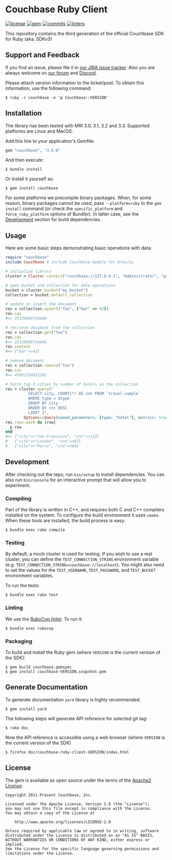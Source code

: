 # Couchbase Ruby Client

[![license](https://img.shields.io/github/license/couchbase/couchbase-ruby-client?color=brightgreen)](https://opensource.org/licenses/Apache-2.0)
[![gem](https://img.shields.io/gem/v/couchbase?color=brightgreen)](https://rubygems.org/gems/couchbase)
[![commits](https://img.shields.io/github/commits-since/couchbase/couchbase-ruby-client/latest?color=brightgreen)](https://github.com/couchbase/couchbase-ruby-client/commits/main)
[![linters](https://img.shields.io/github/actions/workflow/status/couchbase/couchbase-ruby-client/linters.yml?branch=main&label=linters)](https://github.com/couchbase/couchbase-ruby-client/actions?query=workflow%3Alinters)

This repository contains the third generation of the official Couchbase SDK for Ruby (aka. SDKv3)

## Support and Feedback

If you find an issue, please file it in [our JIRA issue tracker](https://couchbase.com/issues/browse/RCBC). Also you are
always welcome on [our forum](https://forums.couchbase.com/c/ruby-sdk) and [Discord](https://discord.com/invite/sQ5qbPZuTh).

Please attach version information to the ticket/post. To obtain this information, use the following command:

    $ ruby -r couchbase -e 'p Couchbase::VERSION'

## Installation

The library has been tested with MRI 3.0, 3.1, 3.2 and 3.3. Supported platforms are Linux and MacOS.

Add this line to your application's Gemfile:

```ruby
gem "couchbase", "3.5.0"
```

And then execute:

    $ bundle install

Or install it yourself as:

    $ gem install couchbase

For some platforms we precompile binary packages. When, for some reason, binary packages cannot be used, pass
`--platform=ruby` to the `gem install` command (or check the `specific_platform` and `force_ruby_platform` options of Bundler).
In latter case, see the [Development](#development) section for build dependencies.

## Usage

Here are some basic steps demonstrating basic operations with data:

```ruby
require "couchbase"
include Couchbase # include Couchbase module for brevity

# initialize library
cluster = Cluster.connect("couchbase://127.0.0.1", "Administrator", "password")

# open bucket and collection for data operations
bucket = cluster.bucket("my_bucket")
collection = bucket.default_collection

# update or insert the document
res = collection.upsert("foo", {"bar" => 42})
res.cas
#=> 22120998714646

# retrieve document from the collection
res = collection.get("foo")
res.cas
#=> 22120998714646
res.content
#=> {"bar"=>42}

# remove document
res = collection.remove("foo")
res.cas
#=> 47891154812182

# fetch top-3 cities by number of hotels in the collection
res = cluster.query("
          SELECT city, COUNT(*) AS cnt FROM `travel-sample`
          WHERE type = $type
          GROUP BY city
          ORDER BY cnt DESC
          LIMIT 3",
        Options::Query(named_parameters: {type: "hotel"}, metrics: true))
res.rows.each do |row|
  p row
end
#=> {"city"=>"San Francisco", "cnt"=>132}
#   {"city"=>"London", "cnt"=>67}
#   {"city"=>"Paris", "cnt"=>64}
```

## Development

After checking out the repo, run `bin/setup` to install dependencies. You can also run `bin/console` for an interactive
prompt that will allow you to experiment.

### Compiling

Part of the library is written in C++, and requires both C and C++ compilers installed on the system. To configure the build
environment it uses `cmake`. When these tools are installed, the build process is easy:

    $ bundle exec rake compile

### Testing

By default, a mock cluster is used for testing. If you wish to use a real cluster, you can define the
`TEST_CONNECTION_STRING` environment variable (e.g. `TEST_CONNECTION_STRING=couchbase://localhost`). You might also need to set the values for the `TEST_USERNAME`, `TEST_PASSWORD`, and `TEST_BUCKET`
 environment variables.

To run the tests:

    $ bundle exec rake test

### Linting

We use the [RuboCop linter](https://rubocop.org/). To run it:

    $ bundle exec rubocop

### Packaging

To build and install the Ruby gem (where `VERSION` is the current version of the SDK):

    $ gem build couchbase.gemspec
    $ gem install couchbase-VERSION.snapshot.gem

## Generate Documentation

To generate documentation `yard` library is highly recommended.

    $ gem install yard

The following steps will generate API reference for selected git tag:

    $ rake doc

Now the API reference is accessible using a web browser (where `VERSION` is the current version of the SDK)

    $ firefox doc/couchbase-ruby-client-VERSION/index.html

## License

The gem is available as open source under the terms of the [Apache2 License](https://opensource.org/licenses/Apache-2.0).

    Copyright 2011-Present Couchbase, Inc.

    Licensed under the Apache License, Version 2.0 (the "License");
    you may not use this file except in compliance with the License.
    You may obtain a copy of the License at

        http://www.apache.org/licenses/LICENSE-2.0

    Unless required by applicable law or agreed to in writing, software
    distributed under the License is distributed on an "AS IS" BASIS,
    WITHOUT WARRANTIES OR CONDITIONS OF ANY KIND, either express or implied.
    See the License for the specific language governing permissions and
    limitations under the License.
